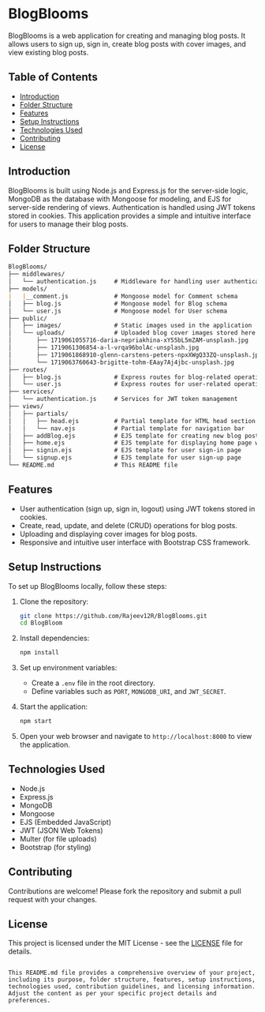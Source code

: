 # BlogBlooms

BlogBlooms is a web application for creating and managing blog posts. It allows users to sign up, sign in, create blog posts with cover images, and view existing blog posts.

## Table of Contents

- [Introduction](#introduction)
- [Folder Structure](#folder-structure)
- [Features](#features)
- [Setup Instructions](#setup-instructions)
- [Technologies Used](#technologies-used)
- [Contributing](#contributing)
- [License](#license)

## Introduction

BlogBlooms is built using Node.js and Express.js for the server-side logic, MongoDB as the database with Mongoose for modeling, and EJS for server-side rendering of views. Authentication is handled using JWT tokens stored in cookies. This application provides a simple and intuitive interface for users to manage their blog posts.

## Folder Structure

``` markdown 
BlogBlooms/
├── middlewares/
│   └── authentication.js     # Middleware for handling user authentication
├── models/
|   |__comment.js             # Mongoose model for Comment schema
│   ├── blog.js               # Mongoose model for Blog schema
│   └── user.js               # Mongoose model for User schema
├── public/
│   ├── images/               # Static images used in the application
│   └── uploads/              # Uploaded blog cover images stored here
│       ├── 1719061055716-daria-nepriakhina-xY55bL5mZAM-unsplash.jpg
│       ├── 1719061306854-a-l-vrqa96bolAc-unsplash.jpg
│       ├── 1719061868910-glenn-carstens-peters-npxXWgQ33ZQ-unsplash.jpg
│       └── 1719063760643-brigitte-tohm-EAay7Aj4jbc-unsplash.jpg
├── routes/
│   ├── blog.js               # Express routes for blog-related operations
│   └── user.js               # Express routes for user-related operations
├── services/
│   └── authentication.js     # Services for JWT token management
├── views/
│   ├── partials/
│   │   ├── head.ejs          # Partial template for HTML head section
│   │   └── nav.ejs           # Partial template for navigation bar
│   ├── addBlog.ejs           # EJS template for creating new blog posts
│   ├── home.ejs              # EJS template for displaying home page with blog posts
│   ├── signin.ejs            # EJS template for user sign-in page
│   └── signup.ejs            # EJS template for user sign-up page
└── README.md                 # This README file
```

## Features

- User authentication (sign up, sign in, logout) using JWT tokens stored in cookies.
- Create, read, update, and delete (CRUD) operations for blog posts.
- Uploading and displaying cover images for blog posts.
- Responsive and intuitive user interface with Bootstrap CSS framework.

## Setup Instructions

To set up BlogBlooms locally, follow these steps:

1. Clone the repository:
   ```bash
   git clone https://github.com/Rajeev12R/BlogBlooms.git
   cd BlogBloom
   ```

2. Install dependencies:
   ```bash
   npm install
   ```

3. Set up environment variables:
   - Create a `.env` file in the root directory.
   - Define variables such as `PORT`, `MONGODB_URI`, and `JWT_SECRET`.

4. Start the application:
   ```bash
   npm start
   ```

5. Open your web browser and navigate to `http://localhost:8000` to view the application.

## Technologies Used

- Node.js
- Express.js
- MongoDB
- Mongoose
- EJS (Embedded JavaScript)
- JWT (JSON Web Tokens)
- Multer (for file uploads)
- Bootstrap (for styling)

## Contributing

Contributions are welcome! Please fork the repository and submit a pull request with your changes.

## License

This project is licensed under the MIT License - see the [LICENSE](LICENSE) file for details.
```

This README.md file provides a comprehensive overview of your project, including its purpose, folder structure, features, setup instructions, technologies used, contribution guidelines, and licensing information. Adjust the content as per your specific project details and preferences.
